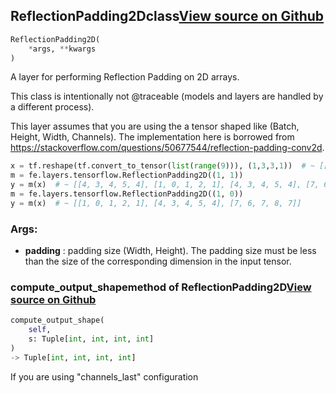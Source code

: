 ## ReflectionPadding2D<span class="tag">class</span><a class="sourcelink" href=https://github.com/fastestimator/fastestimator/blob/r1.1/fastestimator/layers/tensorflow/reflection_padding_2d.py/#L21-L55>View source on Github</a>
```python
ReflectionPadding2D(
	*args, **kwargs
)
```
A layer for performing Reflection Padding on 2D arrays.

This class is intentionally not @traceable (models and layers are handled by a different process).

This layer assumes that you are using the a tensor shaped like (Batch, Height, Width, Channels).
The implementation here is borrowed from https://stackoverflow.com/questions/50677544/reflection-padding-conv2d.

```python
x = tf.reshape(tf.convert_to_tensor(list(range(9))), (1,3,3,1))  # ~ [[0, 1, 2], [3, 4, 5], [6, 7, 8]]
m = fe.layers.tensorflow.ReflectionPadding2D((1, 1))
y = m(x)  # ~ [[4, 3, 4, 5, 4], [1, 0, 1, 2, 1], [4, 3, 4, 5, 4], [7, 6, 7, 8, 7], [4, 3, 4, 5, 4]]
m = fe.layers.tensorflow.ReflectionPadding2D((1, 0))
y = m(x)  # ~ [[1, 0, 1, 2, 1], [4, 3, 4, 5, 4], [7, 6, 7, 8, 7]]
```


<h3>Args:</h3>

* **padding** :  padding size (Width, Height). The padding size must be less than the size of the corresponding        dimension in the input tensor.

### compute_output_shape<span class="tag">method of ReflectionPadding2D</span><a class="sourcelink" href=https://github.com/fastestimator/fastestimator/blob/r1.1/fastestimator/layers/tensorflow/reflection_padding_2d.py/#L49-L51>View source on Github</a>
```python
compute_output_shape(
	self,
	s: Tuple[int, int, int, int]
)
-> Tuple[int, int, int, int]
```
If you are using "channels_last" configuration



